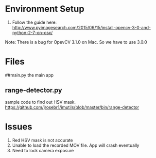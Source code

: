 # Environment Setup

1. Follow the guide here: http://www.pyimagesearch.com/2015/06/15/install-opencv-3-0-and-python-2-7-on-osx/

Note: There is a bug for OpevCV 3.1.0 on Mac. So we have to use 3.0.0

# Files

##main.py
the main app

## range-detector.py

sample code to find out HSV mask. https://github.com/jrosebr1/imutils/blob/master/bin/range-detector

# Issues

1. Red HSV mask is not accurate
2. Unable to load the recorded MOV file. App will crash eventually
3. Need to lock camera exposure
